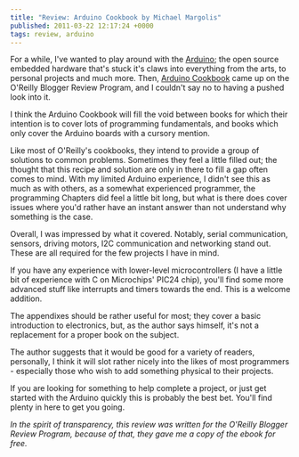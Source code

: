 ```yaml
---
title: "Review: Arduino Cookbook by Michael Margolis"
published: 2011-03-22 12:17:24 +0000
tags: review, arduino
---
```


For a while, I've wanted to play around with the [Arduino](http://arduino.cc/); the open source embedded hardware that's stuck it's claws into everything from the arts, to personal projects and much more. Then, [Arduino Cookbook](http://oreilly.com/catalog/9780596802486/) came up on the O'Reilly Blogger Review Program, and I couldn't say no to having a pushed look into it.

I think the Arduino Cookbook will fill the void between books for which their intention is to cover lots of programming fundamentals, and books which only cover the Arduino boards with a cursory mention.

Like most of O'Reilly's cookbooks, they intend to provide a group of solutions to common problems. Sometimes they feel a little filled out; the thought that this recipe and solution are only in there to fill a gap often comes to mind. With my limited Arduino experience, I didn't see this as much as with others, as a somewhat experienced programmer, the programming Chapters did feel a little bit long, but what is there does cover issues where you'd rather have an instant answer than not understand why something is the case.

Overall, I was impressed by what it covered. Notably, serial communication, sensors, driving motors, I2C communication and networking stand out. These are all required for the few projects I have in mind.

If you have any experience with lower-level microcontrollers (I have a little bit of experience with C on Microchips' PIC24 chip), you'll find some more advanced stuff like interrupts and timers towards the end. This is a welcome addition.

The appendixes should be rather useful for most; they cover a basic introduction to electronics, but, as the author says himself, it's not a replacement for a proper book on the subject.

The author suggests that it would be good for a variety of readers, personally, I think it will slot rather nicely into the likes of most programmers - especially those who wish to add something physical to their projects.

If you are looking for something to help complete a project, or just get started with the Arduino quickly this is probably the best bet. You'll find plenty in here to get you going.

_In the spirit of transparency, this review was written for the O'Reilly Blogger Review Program, because of that, they gave me a copy of the ebook for free._


